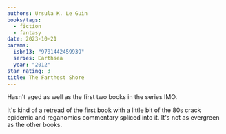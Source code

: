 ```yaml
---
authors: Ursula K. Le Guin
books/tags:
  - fiction
  - fantasy
date: 2023-10-21
params:
  isbn13: "9781442459939"
  series: Earthsea
  year: "2012"
star_rating: 3
title: The Farthest Shore
---
```


Hasn't aged as well as the first two books in the series IMO.

It's kind of a retread of the first book with a little bit of the 80s crack
epidemic and reganomics commentary spliced into it. It's not as evergreen as the
other books.

<!--more-->
